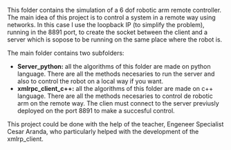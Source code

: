 This folder contains the simulation of a 6 dof robotic arm remote controller. The main idea of this project is to control a system in a remote way using networks. In this case I use the loopback IP (to simplify the problem), running in the 8891 port, to create the socket between the client and a server which is sopose to be running on the same place where the robot is. 

The main folder contains two subfolders:
* __Server_python:__ all the algorithms of this folder are made on python language. There are all the methods necesaries to run the server and also to control the robot on a local way if you want.
* __xmlrpc_client_c++:__ all the algorithms of this folder are made on c++ language. There are all the methods necesaries to control de robotic arm on the remote way. The clien must connect to the server previusly deployed on the port 8891 to make a succesful control.

This project could be done with the help of the teacher, Engeneer Specialist Cesar Aranda, who particularly helped with the development of the xmlrp_client.
